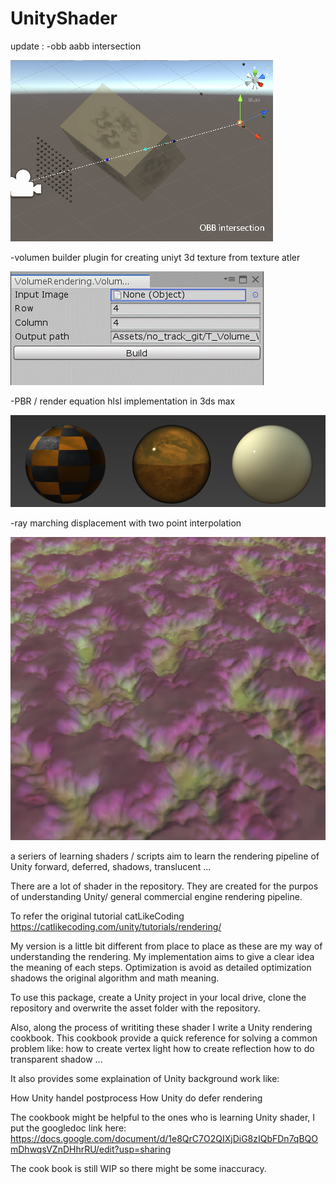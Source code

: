 # UnityShader
update :
-obb aabb intersection

![Image of obb intersection](https://github.com/hyunxiGit/UnityShader/blob/master/readmeImg/obb.gif)

-volumen builder plugin for creating uniyt 3d texture from texture atler

![Image volume builder](https://github.com/hyunxiGit/UnityShader/blob/master/readmeImg/volumeassetBuilder.gif)

-PBR / render equation hlsl implementation in 3ds max

![Image volume builder](https://github.com/hyunxiGit/UnityShader/blob/master/readmeImg/pbr.jpg)

-ray marching displacement with two point interpolation

![Image of raymatching](https://github.com/hyunxiGit/UnityShader/blob/master/readmeImg/raymarchingDis.gif)

a seriers of learning shaders / scripts aim to learn the rendering pipeline of Unity
forward, deferred, shadows, translucent ...

There are a lot of shader in the repository. They are created for the purpos of understanding Unity/ general commercial engine rendering pipeline.

To refer the original tutorial
catLikeCoding
https://catlikecoding.com/unity/tutorials/rendering/

My version is a little bit different from place to place as these are my way of understanding the rendering.
My implementation aims to give a clear idea the meaning of each steps. Optimization is avoid as detailed optimization shadows the original algorithm and math meaning.

To use this package,
create a Unity project in your local drive, clone the repository and overwrite the asset folder with the repository.

Also, along the process of writiting these shader I write a Unity rendering cookbook. 
This cookbook provide a quick reference for solving a common problem like:
how to create vertex light
how to create reflection
how to do transparent shadow
...

It also provides some explaination of Unity background work like:

How Unity handel postprocess
How Unity do defer rendering

The cookbook might be helpful to the ones who is learning Unity shader, I put the googledoc link here:
https://docs.google.com/document/d/1e8QrC7O2QIXjDiG8zIQbFDn7qBQOmDhwqsVZnDHhrRU/edit?usp=sharing

The cook book is still WIP so there might be some inaccuracy.


